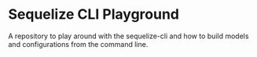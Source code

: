 # Sequelize CLI Playground

A repository to play around with the sequelize-cli and how to build models and configurations from the command line.
